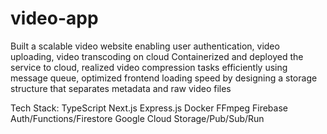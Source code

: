 # video-app

Built a scalable video website enabling user authentication, video uploading, video transcoding on cloud 
Containerized and deployed the service to cloud, realized video compression tasks efficiently using message queue, optimized frontend loading speed by designing a storage structure that separates metadata and raw video files

Tech Stack:
TypeScript
Next.js
Express.js
Docker
FFmpeg
Firebase Auth/Functions/Firestore
Google Cloud Storage/Pub/Sub/Run


